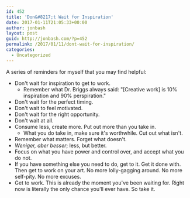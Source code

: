 ```yaml
---
id: 452
title: 'Don&#8217;t Wait for Inspiration'
date: 2017-01-11T21:05:33+00:00
author: jonbash
layout: post
guid: http://jonbash.com/?p=452
permalink: /2017/01/11/dont-wait-for-inspiration/
categories:
  - Uncategorized
---
```

A series of reminders for myself that you may find helpful:
<ul>
 	<li>Don't wait for inspiration to get to work.
<ul>
 	<li>Remember what Dr. Briggs always said: "[Creative work] is 10% inspiration and 90% perspiration."</li>
</ul>
</li>
 	<li>Don't wait for the perfect timing.</li>
 	<li>Don't wait to feel motivated.</li>
 	<li>Don't wait for the right opportunity.</li>
 	<li>Don't wait at all.</li>
 	<li>Consume less, create more. Put out more than you take in.
<ul>
 	<li>What you do take in, make sure it's worthwhile. Cut out what isn't.</li>
</ul>
</li>
 	<li>Remember what matters. Forget what doesn't.</li>
 	<li><em>Weniger, aber besser</em>; less, but better.</li>
 	<li>Focus on what you have power and control over, and accept what you do not.</li>
 	<li>If you have something else you need to do, get to it. Get it done with. Then get to work on your art. No more lolly-gagging around. No more self-pity. No more excuses.</li>
 	<li>Get to work. This is already the moment you've been waiting for. Right now is literally the only chance you'll ever have. So take it.</li>
</ul>